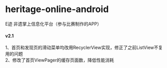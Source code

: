 # heritage-online-android
E迹 非遗掌上信息化平台（参与比赛制作的APP）

#### v2.1 <br>
1、首页和发现页的滑动菜单均改用RecyclerView实现，修正了之前ListView不复用的问题 <br>
2、修改了首页ViewPager的缓存页面数，降低性能消耗
